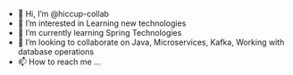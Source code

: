 - 👋 Hi, I’m @hiccup-collab
- 👀 I’m interested in Learning new technologies
- 🌱 I’m currently learning Spring Technologies
- 💞️ I’m looking to collaborate on Java, Microservices, Kafka,  Working with database operations
- 📫 How to reach me ...

<!---
hiccup-collab/hiccup-collab is a ✨ special ✨ repository because its `README.md` (this file) appears on your GitHub profile.
You can click the Preview link to take a look at your changes.
--->
